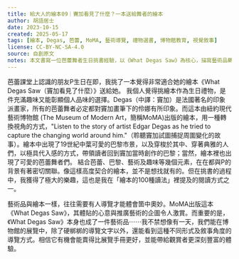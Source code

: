 ```yaml
---
title: 給大人的繪本09｜竇加看見了什麼？一本送給舞者的繪本
author: 胡語居士
date: 2023-10-15
created: 2025-05-17
tags: [繪本, Degas, 芭蕾, MoMA, 藝術導覽, 禮物選書, 博物館教育, 視覺敘事]
license: CC-BY-NC-SA-4.0
source: 自創原文
notes: 本文書寫一位芭蕾舞者生日挑書經驗，以《What Degas Saw》為核心，描寫藝術品轉化為繪本的過程與潛在導覽功能，並提出未來博物館敘事方式的想像。語氣融合私密贈禮、藝術閱讀與文化評論，具備高語用辨識與審美思維訓練價值。
---
```

芭蕾課堂上認識的朋友P生日在即，我挑了一本覺得非常適合她的繪本《What Degas Saw（竇加看見了什麼）》送給她。
我個人覺得挑繪本作為生日禮物，是件充滿趣味又能彰顯個人品味的選擇。Degas（中譯：竇加）是法國著名的印象派畫家，所有的芭蕾舞者必定都對竇加畫筆下的伶娜有所印象。而這本由紐約現代藝術博物館 (The Museum of Modern Art，簡稱MoMA)出版的繪本，用一種轉換視角的方式，"Listen to the story of artist Edgar Degas as he tried to capture the changing world around him."（聆聽竇加試圖捕捉周圍變化的故事）。繪本中出現了19世紀中葉可愛的巴黎市景，以及穿梭於其中、穿著典雅的人們，以極具代入感的方式，帶領讀者回到竇加當時創作的巴黎；當然，繪本裡也出現了可愛的芭蕾舞者們。
結合芭蕾、巴黎、藝術及趣味等幾個元素，在在都與P的背景有著密切關聯。像這樣高度契合的繪本，並不是想找就有的。但在挑書的過程中，我獲得了極大的樂趣，這也是我在「繪本的100種讀法」裡提及的閱讀方式之一。

藝術品與繪本一樣，往往需要有人導覽才能體會箇中奧妙。MoMA出版這本《What Degas Saw》，其體貼的心意與推廣藝術的企圖令人激賞。而重要的是，《What Degas Saw》本身也成了一件藝術品⋯⋯我不禁想像有一天，我們能在博物館的展覽中，除了硬梆梆的導覽文字以外，還能看到這種不同形式及敘事角度的導覽方式。相信它有機會能賣得比展覽手冊更好，並能帶給觀賞者更深刻豐富的體驗。

